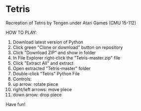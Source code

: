 # Tetris
Recreation of Tetris by Tengen under Atari Games (CMU 15-112)

HOW TO PLAY:
1. Download latest version of Python
2. Click green "Clone or download" button on repository
3. Click "Download ZIP" and show in folder
4. In File Explorer right-click the "Tetris-master.zip" file
5. Click "Extract All" and extract
6. Open extracted "Tetris-master" folder
7. Double-click "Tetris" Python File
8. Controls:
9. up arrow: rotate piece
10. right/left arrows: move piece
11. down arrow: drop piece

Have fun!
